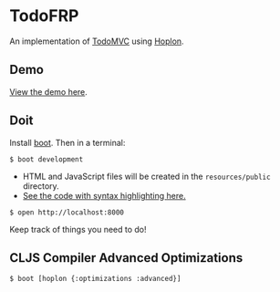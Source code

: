 # TodoFRP

An implementation of [TodoMVC][1] using [Hoplon][2].

## Demo

[View the demo here][3].

## Doit

Install [boot][4]. Then in a terminal:

```
$ boot development
```

* HTML and JavaScript files will be created in the `resources/public` directory.
* [See the code with syntax highlighting here.][5]

```
$ open http://localhost:8000
```

Keep track of things you need to do!

## CLJS Compiler Advanced Optimizations

```
$ boot [hoplon {:optimizations :advanced}]
```

[1]: http://todomvc.com
[2]: http://github.com/tailrecursion/hoplon
[3]: http://micha.github.com/todofrp/demo/public/
[4]: https://github.com/tailrecursion/boot
[5]: doc/index.cljs
